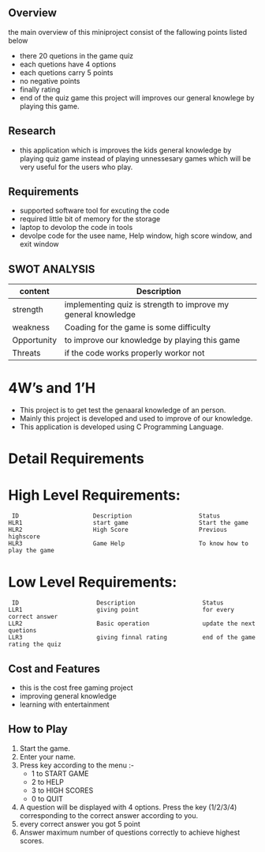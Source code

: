 ## Overview
the main overview of this miniproject consist of the fallowing points listed below
- there 20 quetions in the game quiz
- each quetions have 4 options
- each quetions carry 5 points
- no negative points
- finally rating
- end of the quiz game
this project will improves our general knowlege by playing this game.

## Research 
* this application which is improves the kids general knowledge by playing quiz game instead of playing unnessesary games
which will be very useful for the users who play.

## Requirements
- supported software tool for excuting the code
- required little bit of memory for the storage 
- laptop to devolop the code in tools
- devolpe code for the usee name, Help window, high score window, and exit window

## SWOT ANALYSIS
| content | Description |
|---------| ------------|
| strength | implementing quiz is strength to improve my general knowledge|
| weakness | Coading for the game is some difficulty |
| Opportunity | to improve our knowledge by playing this game |
| Threats | if the code works properly workor not |

# 4W’s and 1’H
* This project is to get test the genaaral knowledge of an person.
* Mainly this project is developed and used to improve of our knowledge.
* This application is developed using C Programming Language.

# Detail Requirements
# High Level Requirements:
     ID                     Description                   Status
    HLR1                    start game                    Start the game
    HLR2                    High Score                    Previous highscore
    HLR3                    Game Help                     To know how to play the game
# Low Level Requirements:
     ID                      Description                   Status
    LLR1                     giving point                  for every correct answer
    LLR2                     Basic operation               update the next quetions
    LLR3                     giving finnal rating          end of the game rating the quiz

## Cost and Features
- this is the cost free gaming project
- improving general knowledge
- learning with entertainment
    
## How to Play
1. Start the game.
2. Enter your name.
3. Press key according to the menu :-
    - 1 to START GAME
    - 2 to HELP
    - 3 to HIGH SCORES
    - 0 to QUIT
4. A question will be displayed with 4 options. Press the key (1/2/3/4) corresponding to the correct answer according to you.
5. every correct answer you got 5 point
6. Answer maximum number of questions correctly to achieve highest scores.
